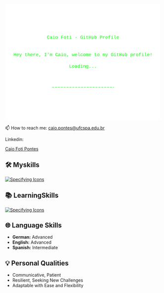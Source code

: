 <div align="center">
  <img width="500px" src="welcome.svg">
</div>

📫 How to reach me: caio.pontes@ufcspa.edu.br 

Linkedin: <div class="badge-base LI-profile-badge" data-locale="pt_BR" data-size="large" data-theme="dark" data-type="HORIZONTAL" data-vanity="caio-foti-pontes-0a1a54206" data-version="v1"><a class="badge-base__link LI-simple-link" href="https://br.linkedin.com/in/caio-foti-pontes-0a1a54206?trk=profile-badge">Caio Foti Pontes</a></div>
              

## 🛠️ Myskills

[![Specifying Icons](https://skillicons.dev/icons?i=python,django,java,eclipse,js,html,css,mysql,mongodb,git)](https://skillicons.dev)

## 📚 LearningSkills

[![Specifying Icons](https://skillicons.dev/icons?i=go,react,angular,vue,aws)](https://skillicons.dev)

## 🌐 Language Skills

- **German:** Advanced
- **English:** Advanced
- **Spanish:** Intermediate

## 💡 Personal Qualities

- Communicative, Patient
- Resilient, Seeking New Challenges
- Adaptable with Ease and Flexibility

